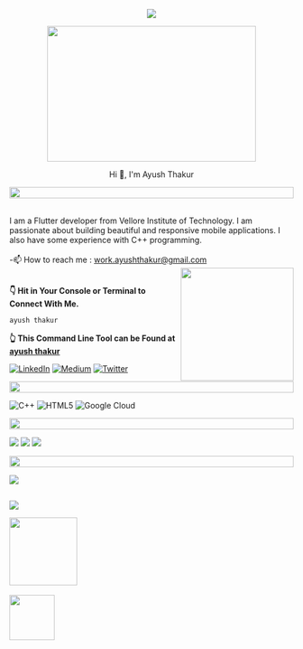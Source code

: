 <p align="center">
<img src="https://readme-typing-svg.herokuapp.com?font=Orbitron&size=40&color=%2379A500&height=67&duration=3000&center=true&lines=%F0%9F%85%B6%F0%9F%86%81%F0%9F%85%B4%F0%9F%85%B4%F0%9F%86%83%F0%9F%85%B8%F0%9F%85%BD%F0%9F%85%B6%F0%9F%86%82">
   
<!--🖼️RICK-->
<p align="center">
<img src="https://c.tenor.com/p7IgwS17V0sAAAAC/rtj-rick-and-morty.gif" height="240" width="370">
   
<p align="center">Hi 👋, I'm Ayush Thakur</p>

<!--📏LINE--><img src="https://i.imgur.com/dBaSKWF.gif" height="20" width="100%">
<br> I am a Flutter developer from Vellore Institute of Technology. I am passionate about building beautiful and responsive mobile applications. I also have some experience with C++ programming.<br><br>-📫 How to reach me : work.ayushthakur@gmail.com
<img align='right' src="https://media.giphy.com/media/M9gbBd9nbDrOTu1Mqx/giphy.gif" width="200" height="200">
   
<br>
<b>👇 Hit in Your Console or Terminal to Connect With Me.</b>

```bash
ayush thakur
```
**👆 This Command Line Tool can be Found at [ayush thakur](https://github.com/ayushhthakurr)**

[![LinkedIn](https://img.shields.io/badge/LinkedIn-%230077B5.svg?logo=linkedin&logoColor=white)](https://www.linkedin.com/in/ayush-thakur-1b1127221/) 
[![Medium](https://img.shields.io/badge/Medium-12100E?logo=medium&logoColor=white)](https://medium.com/@https://medium.com/@thakurayush817)
[![Twitter](https://img.shields.io/badge/Twitter-%231DA1F2.svg?logo=Twitter&logoColor=white)](https://twitter.com/AyushhThakurr) 

<p align="center">
<img src="https://i.imgur.com/dBaSKWF.gif" height="20" width="100%">
     
![C++](https://img.shields.io/badge/c++-%2300599C.svg?style=for-the-badge&logo=c%2B%2B&logoColor=white) ![HTML5](https://img.shields.io/badge/html5-%23E34F26.svg?style=for-the-badge&logo=html5&logoColor=white) ![Google Cloud](https://img.shields.io/badge/Google%20Cloud-%234285F4.svg?style=for-the-badge&logo=google-cloud&logoColor=white)
   
<p align="center">
<img src="https://i.imgur.com/dBaSKWF.gif" height="20" width="100%">

  
![](http://github-profile-summary-cards.vercel.app/api/cards/profile-details?username=ayushhthakurr&theme=radical)
  ![](http://github-profile-summary-cards.vercel.app/api/cards/repos-per-language?username=ayushhthakurr&theme=moonlight)
 ![](http://github-profile-summary-cards.vercel.app/api/cards/most-commit-language?username=ayushhthakurr&theme=moonlight)
   
   
<p align="center">
<img src="https://i.imgur.com/dBaSKWF.gif" height="20" width="100%">
      
![](https://github-profile-trophy.vercel.app/?username=ayushhthakurr&theme=radical&no-frame=true&no-bg=false&margin-w=4)
  
##
![](https://komarev.com/ghpvc/?username=ayushhthakurr&color=blue) 

<!--🪳ROACH&🕷️SPIDER--> 
<p align="left">
<img src="https://media.giphy.com/media/2fC8cduAc35UIAxHDE/giphy.gif" width="120">&nbsp;&nbsp;&nbsp;&nbsp;&nbsp;&nbsp;&nbsp;&nbsp;&nbsp;&nbsp;&nbsp;&nbsp;&nbsp;&nbsp;&nbsp;&nbsp;&nbsp;&nbsp;&nbsp;&nbsp;&nbsp;&nbsp;&nbsp;&nbsp;&nbsp;&nbsp;&nbsp;&nbsp;&nbsp;&nbsp;&nbsp;&nbsp;&nbsp;&nbsp;&nbsp;&nbsp;&nbsp;&nbsp;&nbsp;&nbsp;&nbsp;&nbsp;&nbsp;&nbsp;&nbsp;&nbsp;&nbsp;&nbsp;&nbsp;&nbsp;&nbsp;&nbsp;&nbsp;&nbsp;&nbsp;&nbsp;&nbsp;&nbsp;&nbsp;&nbsp;&nbsp;&nbsp;&nbsp;&nbsp;&nbsp;&nbsp;&nbsp;&nbsp;&nbsp;&nbsp;&nbsp;&nbsp;&nbsp;&nbsp;&nbsp;&nbsp;&nbsp;&nbsp;&nbsp;&nbsp;&nbsp;&nbsp;&nbsp;&nbsp;&nbsp;&nbsp;&nbsp;&nbsp;&nbsp;&nbsp;&nbsp;&nbsp;&nbsp;&nbsp;&nbsp;&nbsp;&nbsp;&nbsp;&nbsp;&nbsp;&nbsp;&nbsp;&nbsp;&nbsp;&nbsp;&nbsp;&nbsp;&nbsp;&nbsp;&nbsp;&nbsp;&nbsp;<img src="https://c.tenor.com/3dgbcMt6Kx4AAAAi/spider-insect.gif" width="80">

